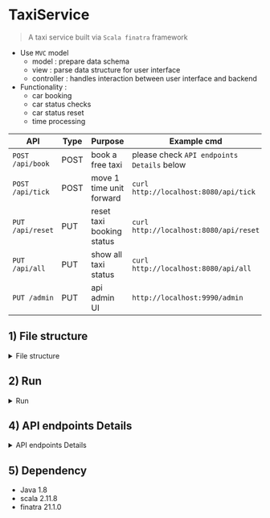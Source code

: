 # TaxiService
> A taxi service built via `Scala finatra` framework
- Use `MVC` model
    - model : prepare data schema
    - view  : parse data structure for user interface
    - controller : handles interaction between user interface and backend
- Functionality :
  - car booking
  - car status checks
  - car status reset
  - time processing

| API | Type | Purpose | Example cmd | Comment|
| ----- | -------- | ---- | ----- | ---- |
| `POST /api/book` | POST | book a free taxi |please check `API endpoints Details` below ||
| `POST /api/tick` | POST | move 1 time unit forward|`curl http://localhost:8080/api/tick` | |
| `PUT /api/reset` | PUT | reset taxi booking status|`curl http://localhost:8080/api/reset` | |
| `PUT /api/all` | PUT |show all taxi status |`curl http://localhost:8080/api/all` | |
| `PUT /admin` | PUT | api admin UI|`http://localhost:9990/admin` | |

## 1) File structure

<details>
<summary>File structure</summary>

```
├── README.md
├── build.sbt : build file
├── script : test py script
├── src    : main source file


src
├── main
│   └── scala
│       └── com
│           └── yen
│               └── TaxiService
│                   ├── common   : common funcs
│                   ├── controller : service controller handles REST request
│                   ├── model  : data model (case class)
│                   ├── service  : service handles taxi booking logic
│                   └── serviceApp.scala : main service app
└── test
    └── scala
        └── com
            └── yen
                └── TaxiService
                    ├── common : common funcs unit test
                    ├── model : model unit test
                    └── service : service unit test
```

</details>

## 2) Run

<details>
<summary>Run</summary>

```bash
#---------------------------
# method 1 : intellJ
#---------------------------
# build, and run via intellJ (via build.sbt)

#---------------------------
# method 2 : sbt
#---------------------------
sbt build
sbt run

#---------------------------
# method 3 : java cmd
#---------------------------
# compile
sbt assembly
# run
java -cp \
target/scala-2.11/taxiservice_2.11-1.0.jar \
com.yen.TaxiService.App

# run test
sbt test
```

</details>

## 4) API endpoints Details

<details>
<summary>API endpoints Details</summary>

#### 4-1) `POST /api/book`
- ervice offers nearest available car to the customer location and return the total time taken to travel from the current car location to customer location then to customer destination.

```bash
curl -X POST -H "Content-Type: application/json" \
    -d '{
          "source": {
            "x": 1,
            "y": 1
          },
          "destination": {
            "x": 2,
            "y": 2
          }
        }' \
http://localhost:8888/api/book
```

#### 4-2) `POST /api/tick`
- Service offers `/api/tick` REST endpoint, when called should advance your service time stamp by 1 time unit.

```bash
curl http://localhost:8080/api/tick
```

#### 4-3) `PUT /api/reset`
- Service offers `/api/reset` REST endpoint, when called will reset all cars data back to the initial state regardless of cars that are currently booked.

Run the test cases via below py script check whether your API works correctly

```bash
curl http://localhost:8080/api/reset
```

```python
python3 basic_solution_checker.py
```

#### 4-4) `Other endpoints`

- http://localhost:8080/api/all  : list all cars status
- http://localhost:9990/admin : service admin UI

</details>

## 5) Dependency
- Java 1.8
- scala 2.11.8
- finatra 21.1.0